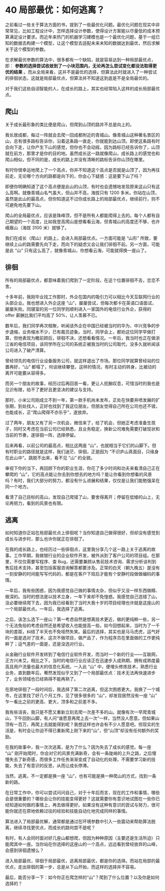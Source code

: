 # 40 局部最优：如何逃离？

之前看过一些关于算法方面的书，提到了一些最优化问题。最优化问题在现实中非常常见，比如工程设计中，怎样选择设计参数，使得设计方案能以尽量低的成本预算满足设计要求。而近年来热门的机器学习建模也是一个最优化问题，基于一组已知的数据去构建一个模型，让这个模型去适配未来未知的数据达到最优，然后求解关于这个模型的参数。

在求解最优参数的算法中，很多都有一个缺陷，就是容易达到一种局部最优点，即：  **参数的选择尝试收敛到了一小块范围内，无论再怎么尝试变化都没法取得更优的结果** 。而从全局来看，这并不是最优的选择，但算法此时就进入了一种尝试的徘徊状态，这就是局部最优点，但算法并不知道这到底是不是全局最优的。

对于我们这些自诩智能的人，在成长的路上，其实也经常陷入这样的成长局部最优点。

## 爬山

关于成长最形象的类比便是爬山，但爬到山顶的路并不总是向上的。

我长居成都，每过一阵就会去爬一回成都附近的青城山。像青城山这种著名景区的山，总有很多路标告诉你，沿着这条路一直走，你就能到达山顶。即使这条路有时会向下走，让你产生下山的感觉，但你也不会动摇，因为路标已经告诉你了，山顶就在前方，那里才是你的目的地。虽然成长这一路就像爬山，成长路上的感觉也和爬山相似，但不同的是，成长的路上并没有清晰的路标告诉你山顶在哪里。

有时你很幸运地爬上了一个高点，你并不知道这个高点是否就是山顶了，因为再往前走，无论哪个方向的路都是向下的，你会心下疑惑：这是要下山了吗？

即便你明确知道了这个高点便是此山的山顶，有时也会遗憾地发现原来这山只有这么高啊。就像青城山名气虽大，但山并不高，海拔只有 1200 多米。你站在山顶，虽然是此山的最高点，但你知道这不过你成长路上的局部最优点，继续前行，则不可避免地先要下山。

爬山的全局最优点，应该是珠峰顶，但不是所有人都能爬得上去的。每个人都有自己期望的一个高度，比如我登高爬山是想看看云海，但青城山的高度还不够，也许峨眉山（海拔 3100 米）就够了。

我们在成长（爬山）的路上，会进入局部最优点。一方面可能是 “山形” 所致，要继续上山的路需要先向下走，而向下的疑虑又会让我们徘徊不前。另一方面，可能是此 “山” 只有这么高了，就像青城山，你想看云海，可能就得换一座山了。

## 徘徊

所有的局部最优点，都意味着我们爬到了一定阶段，在这个位置徘徊不去，恋恋不舍。

十多年前，我刚毕业找工作那时，外企在国内的吸引力可以相比今天互联网行业的头部企业。我也想进入外企这座 “山”，屡屡尝试，但每次都卡在英语口语面试，屡屡失败。同寝室的另一位同学则顺利进入一家国外的电信行业外企，获得的 offer 薪酬比我们平均高了 50%，让人羡慕不已。

数年后，我们同学再次相聚，听闻该外企在中国已经被当时的华为、中兴竞争的步步退缩，业务缩水不少，已有裁员迹象。当时，同学会上，都劝这位同学早做打算，但他表现为瞻前顾后，徘徊不决，还想看看情况。一年后，我当时也正在做浙江省的电信项目，该同学所在公司的系统正被我当时的公司取代，没多久就听闻该公司进入了破产清算。

曾经领先的电信行业设备服务公司，就这样退出了市场。那位同学就算曾经站的位置再好，“山” 都塌了，何谈继续攀登。这样的情况，有时主动的转身，比被动的离开可能要从容得多。

而另一个朋友的故事，经历过后再回首一看，更让人扼腕叹息，可惜当时的我也是见识有限，给不了更好且更坚决的建议与支持。

那时，小米公司刚成立不到一年，第一款手机尚未发布，正处在快要井喷发展的扩张期，到处找人，正好也找到了我这位朋友。但朋友觉得自己所在公司也还不错，也能成长，正“爬山爬得不亦乐乎”，遂放弃。

过了两年，朋友又有了另一次机会，微信来了，给了机会，但她正考虑准备生孩子，同时又考虑在当前公司已经熟悉，且业务稳定，换新公司难免需要打破现状和当前的节奏，遂徘徊一阵，选择停留。

后来再看，以前公司的最高点，相比这两座 “山”，也就相当于它们的山脚下。但有时职业的路径就是这样，我们迷茫、徘徊，正是因为 “不识庐山真面目，只缘身在此山中”。跳脱不出来，看不见 “山” 的全貌。

审视下你的当下，再回顾下你的职业生涯，你花了多少时间和功夫来看清自己正在攀爬的 “山”，它的高点能让你去到你想去的地方吗？能让你看到你想看的风景吗？有时，我们大部分的努力，都没有什么进展和结果，仅仅是让我们能勉强呆在同一个地方。

看清了自己目标的高山，发现自己爬错了山，要舍得离开；停留在低矮的山上，无论再努力，看到的风景也有限。

## 逃离

如何知道你正站在局部最优点上徘徊呢？当你知道自己做得很好，但却没有感觉到成长与进步时，那么也许你就正在徘徊了。

在我的成长路上，也经历过一些徘徊点，这里我分享几个这一路上关于逃离的故事。工作早期，我做银行业的企业软件开发，被外派到了客户公司的项目组。在那里，不仅仅需要写程序、查 Bug，还需要兼顾从售前技术咨询、需求分析谈判到售后技术支持，甚至包括客服咨询解答都要涉及。正常的白天（朝九晚五）是没有一刻安静的时间能写写代码的，都是在客户下班后才能有个安静时段做做编码的事情。

一年后，我有些困惑，因为我感觉自己做的事情太杂，但似乎又没一样东西做精、做深的。当时的想法是以技术立身，一年下来却不免惶惑。我感觉自己选错了山，没必要继续爬下去，因为我已经看到了当时大我十岁的项目经理也许就是这座山的一个局部最优点。一年后，我选择了逃离。

之后，该怎么选下一座山？第一考虑自然是想离技术更近，做的更纯粹一些，另一个无法免俗的考虑自然还是希望收入也能提高一些。如今回想起来，当时为了一千块的差距，纠结了半天也不免哑然失笑。最后的选择，其实也是马马虎虎，运气好的一面是选对了技术，这次不做项目，做产品了，作为程序员在里面做的工作更纯粹了；运气差的一面是，还是没选对行业。

从金融行业软件开发转到了电信行业软件开发，而当时一个新的行业——互联网，正方兴未艾。相比之下，当时的电信行业应该正在迅速步入成熟期，拥有成熟度最高且用户流量也最大的信息化系统。一入此 “山” 中，便埋头修炼技术，熟悉行业业务，直到数年后，蓦然发现似乎又到了一个局部最优点：技术无法再快速进步了，业务领域也已经熟得不能再熟了。

在原地徘徊了一段时间后，我选择了第二次逃离，但这次困惑更大。我换了一个城市，在这里找了好几个月工作，见了很多很多的 “山”，却发现居然没有一座 “山” 乍一看比之前的更高、更大，顶多和之前差不多。

我有些沮丧，我只是不愿又重新立刻去爬一次差不多的山。就像有次一早爬青城山，下午回到山脚，有人问“谁愿意再爬上去一次”一样，当然没人愿意。但如果山顶有一百万，再爬上去就能得到呢？我想这样也许会有不少人愿意吧。但现实的生活是，有时会让你迫不得已重新爬上刚下来的“山”，但“山顶”却没有任何额外的奖励。

在我的故事中，我一次次逃离，是为了什么？因为失去了成长的感觉。每一座 “山” 刚开始爬时，你会对它的风景充满新奇，会有一条陡峭的上升之路，之后慢慢失去了新奇感，而很多工作任务渐渐变成了自动化的处理，不需要学习新的技能，失去了有意识的反思，从而让成长停滞。

当然，逃离，不一定都是换一座 “山”，也有可能是换一种爬山的方式，找到一条新的路。

在日常工作中，你可以尝试问问自己，对于十年后而言，现在的工作和事情，哪些会是很重要的？哪些会让你的技能变得更好？这就需要你有意识地试图在一些你已经知道如何做的事情上，再去做得更好。如果没有这种有意识的尝试与努力，很可能你就还在原地依赖过往的经验和技能自动化地完成同样的事情。

算法进入了局部最优解，通常都是通过在环境参数中引入一些震动来帮助算法脱离，继续寻找更优点，而成长的路何尝不是呢？

有时，有人会同时面对好几座山都想爬，但因为种种原因（主要还是生活所迫）只能爬其中一座。当你站在你选择的这座山的一个高点，远远看到曾经放弃的山峰，会感到徘徊遗憾么？

进入局部最优，徘徊于局部最优，逃离局部最优，都是你的选择。而站在局部的最优点，走出徘徊的第一步，总是从下山开始，而这样的选择并不容易。

最后，能否分享一下：如今你正在爬怎样的“山”？爬到了什么位置？以及你是如何选择的？
